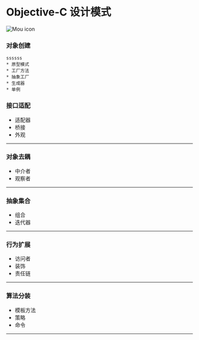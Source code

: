 # Objective-C 设计模式
![Mou icon](http://a1.jikexueyuan.com/home/201601/29/7c2e/56ab1968879d8.jpg)
### 对象创建
    
    ssssss
    * 原型模式
    * 工厂方法
    * 抽象工厂
    * 生成器	
    * 单例
  
### 接口适配
* 适配器
* 桥接
* 外观

---
### 对象去耦
* 中介者
* 观察者

---
### 抽象集合
* 组合
* 迭代器

---
### 行为扩展
* 访问者
* 装饰
* 责任链

---
### 算法分装
* 模板方法
* 策略
* 命令

---